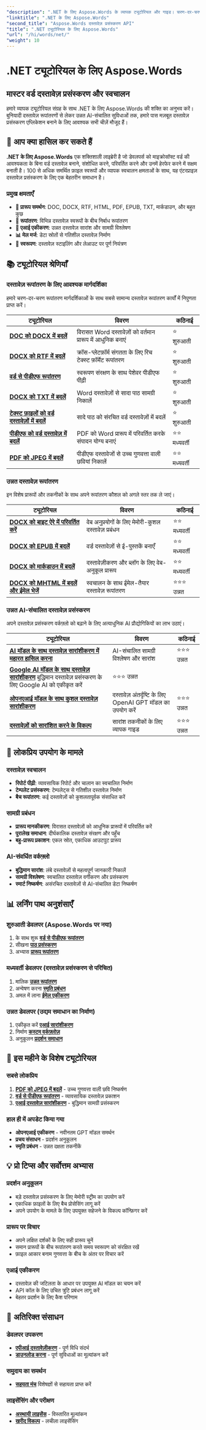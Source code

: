 ```yaml
---
"description": ".NET के लिए Aspose.Words के व्यापक ट्यूटोरियल और गाइड। चरण-दर-चरण उदाहरणों के साथ Word दस्तावेज़ प्रसंस्करण, रूपांतरण, स्वचालन और AI-संचालित सुविधाओं में महारत हासिल करें।"
"linktitle": ".NET के लिए Aspose.Words"
"second_title": "Aspose.Words दस्तावेज़ प्रसंस्करण API"
"title": ".NET ट्यूटोरियल के लिए Aspose.Words"
"url": "/hi/words/net/"
"weight": 10
---
```


# .NET ट्यूटोरियल के लिए Aspose.Words

## मास्टर वर्ड दस्तावेज़ प्रसंस्करण और स्वचालन
हमारे व्यापक ट्यूटोरियल संग्रह के साथ .NET के लिए Aspose.Words की शक्ति का अनुभव करें। बुनियादी दस्तावेज़ रूपांतरणों से लेकर उन्नत AI-संचालित सुविधाओं तक, हमारे पास मज़बूत दस्तावेज़ प्रसंस्करण एप्लिकेशन बनाने के लिए आवश्यक सभी चीज़ें मौजूद हैं।

## 🚀 आप क्या हासिल कर सकते हैं

**.NET के लिए Aspose.Words** एक शक्तिशाली लाइब्रेरी है जो डेवलपर्स को माइक्रोसॉफ्ट वर्ड की आवश्यकता के बिना वर्ड दस्तावेज़ बनाने, संशोधित करने, परिवर्तित करने और उनमें हेरफेर करने में सक्षम बनाती है। 100 से अधिक समर्थित फ़ाइल स्वरूपों और व्यापक स्वचालन क्षमताओं के साथ, यह एंटरप्राइज़ दस्तावेज़ प्रसंस्करण के लिए एक बेहतरीन समाधान है।

### प्रमुख क्षमताएँ
- **📄 प्रारूप समर्थन**: DOC, DOCX, RTF, HTML, PDF, EPUB, TXT, मार्कडाउन, और बहुत कुछ
- **🔄 रूपांतरण**: विभिन्न दस्तावेज़ स्वरूपों के बीच निर्बाध रूपांतरण
- **🤖 एआई एकीकरण**: उन्नत दस्तावेज़ सारांश और सामग्री विश्लेषण
- **📊 मेल मर्ज**: डेटा स्रोतों से गतिशील दस्तावेज़ निर्माण
- **🎨 स्वरूपण**: दस्तावेज़ स्टाइलिंग और लेआउट पर पूर्ण नियंत्रण

## 📚 ट्यूटोरियल श्रेणियाँ

### दस्तावेज़ रूपांतरण के लिए आवश्यक मार्गदर्शिका
हमारे चरण-दर-चरण रूपांतरण मार्गदर्शिकाओं के साथ सबसे सामान्य दस्तावेज़ रूपांतरण कार्यों में निपुणता प्राप्त करें।

| ट्यूटोरियल | विवरण | कठिनाई |
|----------|-------------|-------------|
| **[DOC को DOCX में बदलें](./essential-guide-document-conversions/convert-doc-to-docx/)** | विरासत Word दस्तावेज़ों को वर्तमान प्रारूप में आधुनिक बनाएं | ⭐ शुरुआती |
| **[DOCX को RTF में बदलें](./essential-guide-document-conversions/convert-docx-to-rtf/)** | क्रॉस-प्लेटफ़ॉर्म संगतता के लिए रिच टेक्स्ट फ़ॉर्मेट रूपांतरण | ⭐ शुरुआती |
| **[वर्ड से पीडीएफ रूपांतरण](./essential-guide-document-conversions/convert-word-to-pdf/)** | स्वरूपण संरक्षण के साथ पेशेवर पीडीएफ पीढ़ी | ⭐ शुरुआती |
| **[DOCX को TXT में बदलें](./essential-guide-document-conversions/convert-docx-to-txt/)** | Word दस्तावेज़ों से सादा पाठ सामग्री निकालें | ⭐ शुरुआती |
| **[टेक्स्ट फ़ाइलों को वर्ड दस्तावेज़ों में बदलें](./essential-guide-document-conversions/convert-text-files-to-word-documents/)** | सादे पाठ को संरचित वर्ड दस्तावेज़ों में बदलें | ⭐ शुरुआती |
| **[पीडीएफ को वर्ड दस्तावेज़ में बदलें](./essential-guide-document-conversions/convert-pdf-to-word/)** | PDF को Word प्रारूप में परिवर्तित करके संपादन योग्य बनाएं | ⭐⭐ मध्यवर्ती |
| **[PDF को JPEG में बदलें](./essential-guide-document-conversions/convert-pdf-to-jpeg/)** | पीडीएफ दस्तावेजों से उच्च गुणवत्ता वाली छवियां निकालें | ⭐⭐ मध्यवर्ती |

### उन्नत दस्तावेज़ रूपांतरण
इन विशेष प्रारूपों और तकनीकों के साथ अपने रूपांतरण कौशल को अगले स्तर तक ले जाएं।

| ट्यूटोरियल | विवरण | कठिनाई |
|----------|-------------|-------------|
| **[DOCX को बाइट ऐरे में परिवर्तित करें](./essential-guide-document-conversions/convert-docx-to-byte-arrays/)** | वेब अनुप्रयोगों के लिए मेमोरी-कुशल दस्तावेज़ प्रबंधन | ⭐⭐ मध्यवर्ती |
| **[DOCX को EPUB में बदलें](./essential-guide-document-conversions/convert-docx-to-epub/)** | वर्ड दस्तावेज़ों से ई-पुस्तकें बनाएँ | ⭐⭐ मध्यवर्ती |
| **[DOCX को मार्कडाउन में बदलें](./essential-guide-document-conversions/convert-docx-to-markdown/)** | दस्तावेज़ीकरण और ब्लॉग के लिए वेब-अनुकूल प्रारूप | ⭐⭐ मध्यवर्ती |
| **[DOCX को MHTML में बदलें और ईमेल भेजें](./essential-guide-document-conversions/convert-docx-to-mhtml-send-email/)** | स्वचालन के साथ ईमेल-तैयार दस्तावेज़ रूपांतरण | ⭐⭐⭐ उन्नत |

### उन्नत AI-संचालित दस्तावेज़ प्रसंस्करण
अपने दस्तावेज़ प्रसंस्करण वर्कफ़्लो को बढ़ाने के लिए अत्याधुनिक AI प्रौद्योगिकियों का लाभ उठाएं।

| ट्यूटोरियल | विवरण | कठिनाई |
|----------|-------------|-------------|
| **[AI मॉडल के साथ दस्तावेज़ सारांशीकरण में महारत हासिल करना](./advanced-ai-document-processing/mastering-document-summarization-ai-model/)** | AI-संचालित सामग्री विश्लेषण और सारांश | ⭐⭐⭐ उन्नत |
| **[Google AI मॉडल के साथ दस्तावेज़ सारांशीकरण](./advanced-ai-document-processing/mastering-document-summarization-google-ai-model/)** बुद्धिमान दस्तावेज़ प्रसंस्करण के लिए Google AI को एकीकृत करें | ⭐⭐⭐ उन्नत |
| **[ओपनएआई मॉडल के साथ कुशल दस्तावेज़ सारांशीकरण](./advanced-ai-document-processing/efficient-document-summarization-openai-model/)** | दस्तावेज़ अंतर्दृष्टि के लिए OpenAI GPT मॉडल का उपयोग करें | ⭐⭐⭐ उन्नत |
| **[दस्तावेज़ों को सारांशित करने के विकल्प](./advanced-ai-document-processing/summarize-documents-options/)** | सारांश तकनीकों के लिए व्यापक गाइड | ⭐⭐⭐ उन्नत |

## 🎯 लोकप्रिय उपयोग के मामले

### **दस्तावेज़ स्वचालन**
- **रिपोर्ट पीढ़ी**: व्यावसायिक रिपोर्ट और चालान का स्वचालित निर्माण
- **टेम्पलेट प्रसंस्करण**: टेम्पलेट्स से गतिशील दस्तावेज़ निर्माण
- **बैच रूपांतरण**: कई दस्तावेज़ों को कुशलतापूर्वक संसाधित करें

### **सामग्री प्रबंधन**
- **प्रारूप मानकीकरण**: विरासत दस्तावेज़ों को आधुनिक प्रारूपों में परिवर्तित करें
- **पुरालेख समाधान**: दीर्घकालिक दस्तावेज़ संरक्षण और पहुँच
- **बहु-प्रारूप प्रकाशन**: एकल स्रोत, एकाधिक आउटपुट प्रारूप

### **AI-संवर्धित वर्कफ़्लो**
- **बुद्धिमान सारांश**: लंबे दस्तावेज़ों से महत्वपूर्ण जानकारी निकालें
- **सामग्री विश्लेषण**: स्वचालित दस्तावेज़ वर्गीकरण और प्रसंस्करण
- **स्मार्ट निष्कर्षण**: असंरचित दस्तावेज़ों से AI-संचालित डेटा निष्कर्षण


## 📊 लर्निंग पाथ अनुशंसाएँ

### **शुरुआती डेवलपर** (Aspose.Words पर नया)
1. के साथ शुरू **[वर्ड से पीडीएफ रूपांतरण](./essential-guide-document-conversions/convert-word-to-pdf/)**
2. सीखना **[पाठ प्रसंस्करण](./essential-guide-document-conversions/convert-docx-to-txt/)**
3. अभ्यास **[प्रारूप रूपांतरण](./essential-guide-document-conversions/convert-doc-to-docx/)**

### **मध्यवर्ती डेवलपर** (दस्तावेज़ प्रसंस्करण से परिचित)
1. मालिक **[उन्नत रूपांतरण](./essential-guide-document-conversions/convert-docx-to-epub/)**
2. अन्वेषण करना **[स्मृति प्रबंधन](./essential-guide-document-conversions/convert-docx-to-byte-arrays/)**
3. अमल में लाना **[ईमेल एकीकरण](./essential-guide-document-conversions/convert-docx-to-mhtml-send-email/)**

### **उन्नत डेवलपर** (उद्यम समाधान का निर्माण)
1. एकीकृत करें **[एआई सारांशीकरण](./advanced-ai-document-processing/mastering-document-summarization-ai-model/)**
2. निर्माण **[कस्टम वर्कफ़्लोज़](./advanced-ai-document-processing/efficient-document-summarization-openai-model/)**
3. अनुकूलन **[प्रदर्शन समाधान](./advanced-ai-document-processing/summarize-documents-options/)**

## 🌟 इस महीने के विशेष ट्यूटोरियल

### सबसे लोकप्रिय
1. **[PDF को JPEG में बदलें](./essential-guide-document-conversions/convert-pdf-to-jpeg/)** - उच्च गुणवत्ता वाली छवि निष्कर्षण
2. **[वर्ड से पीडीएफ रूपांतरण](./essential-guide-document-conversions/convert-word-to-pdf/)** - व्यावसायिक दस्तावेज़ प्रकाशन
3. **[एआई दस्तावेज़ सारांशीकरण](./advanced-ai-document-processing/mastering-document-summarization-ai-model/)** - बुद्धिमान सामग्री प्रसंस्करण

### हाल ही में अपडेट किया गया
- **ओपनएआई एकीकरण** - नवीनतम GPT मॉडल समर्थन
- **प्रचय संसाधन** - प्रदर्शन अनुकूलन
- **स्मृति प्रबंधन** - उन्नत दक्षता तकनीकें

## 💡 प्रो टिप्स और सर्वोत्तम अभ्यास

### **प्रदर्शन अनुकूलन**
- बड़े दस्तावेज़ प्रसंस्करण के लिए मेमोरी स्ट्रीम का उपयोग करें
- एकाधिक फ़ाइलों के लिए बैच प्रोसेसिंग लागू करें
- अपने उपयोग के मामले के लिए उपयुक्त सहेजने के विकल्प कॉन्फ़िगर करें

### **प्रारूप पर विचार**
- अपने लक्षित दर्शकों के लिए सही प्रारूप चुनें
- समान प्रारूपों के बीच रूपांतरण करते समय स्वरूपण को संरक्षित रखें
- फ़ाइल आकार बनाम गुणवत्ता के बीच के अंतर पर विचार करें

### **एआई एकीकरण**
- दस्तावेज़ की जटिलता के आधार पर उपयुक्त AI मॉडल का चयन करें
- API कॉल के लिए उचित त्रुटि प्रबंधन लागू करें
- बेहतर प्रदर्शन के लिए कैश परिणाम

## 🔗 अतिरिक्त संसाधन

### **डेवलपर उपकरण**
- **[एपीआई दस्तावेज़ीकरण](https://reference.aspose.com/words/net/)** - पूर्ण विधि संदर्भ
- **[डाउनलोड करना](https://releases.aspose.com/words/net/)** - पूर्ण सुविधाओं का मूल्यांकन करें

### **समुदाय का समर्थन**
- **[सहयता मंच](https://forum.aspose.com/c/words/8)** विशेषज्ञों से सहायता प्राप्त करें

### **लाइसेंसिंग और परीक्षण**
- **[अस्थायी लाइसेंस](https://purchase.conholdate.com/temporary-license/)** - विस्तारित मूल्यांकन
- **[खरीद विकल्प](https://purchase.conholdate.com/buy)** - लचीला लाइसेंसिंग